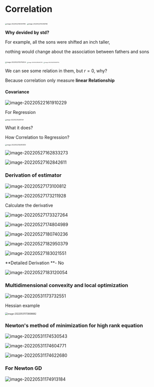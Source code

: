 # Correlation

<img src="https://ik.imagekit.io/haochen/Typora/image-20220522160304195.png" alt="image-20220522160304195" style="zoom:33%;" />

<img src="https://ik.imagekit.io/haochen/Typora/image-20220522155358766.png" alt="image-20220522155358766" style="zoom:33%;" />

**Why devided by std?**

For example, all the sons were shifted an inch taller,

nothing would change about the association between fathers and sons

<img src="https://ik.imagekit.io/haochen/Typora/image-20220522155759534.png" alt="image-20220522155759534" style="zoom:33%;" />

<img src="https://ik.imagekit.io/haochen/Typora/image-20220522155947718.png" alt="image-20220522155947718" style="zoom:25%;" />

<img src="https://ik.imagekit.io/haochen/Typora/image-20220522155957105.png" alt="image-20220522155957105" style="zoom:25%;" />

We can see some relation in them, but $r=0$, why?

Because correlation only measure **linear Relationship**

#### Covariance

![image-20220522161910229](https://ik.imagekit.io/haochen/Typora/image-20220522161910229.png)

For Regression

<img src="https://ik.imagekit.io/haochen/Typora/image-20220522162610134.png" alt="image-20220522162610134" style="zoom:30%;" />

What it does?

How Correlation to Regression?

<img src="https://ik.imagekit.io/haochen/Typora/image-20220522162813909.png" alt="image-20220522162813909" style="zoom:33%;" />



![image-20220527162833273](https://ik.imagekit.io/haochen/Typora/image-20220527162833273.png)

![image-20220527162842611](https://ik.imagekit.io/haochen/Typora/image-20220527162842611.png)

### Derivation of estimator

![image-20220527173100812](https://ik.imagekit.io/haochen/Typora/image-20220527173100812.png)

![image-20220527173211928](https://ik.imagekit.io/haochen/Typora/image-20220527173211928.png)

Calculate the derivative

![image-20220527173327264](https://ik.imagekit.io/haochen/Typora/image-20220527173327264.png)



![image-20220527174804989](https://ik.imagekit.io/haochen/Typora/image-20220527174804989.png)

![image-20220527180740236](https://ik.imagekit.io/haochen/Typora/image-20220527180740236.png)

![image-20220527182950379](https://ik.imagekit.io/haochen/Typora/image-20220527182950379.png)

![image-20220527183021551](https://ik.imagekit.io/haochen/Typora/image-20220527183021551.png)

**Detailed Derivation **- No

![image-20220527183120054](https://ik.imagekit.io/haochen/Typora/image-20220527183120054.png)





### 

### Multidimensional convexity and local optimization

![image-20220531173732551](https://ik.imagekit.io/haochen/Typora/image-20220531173732551.png)

Hessian example

<img src="https://ik.imagekit.io/haochen/Typora/image-20220531173806682.png" alt="image-20220531173806682" style="zoom:50%;" />

### Newton's method of minimization for high rank equation

![image-20220531174530543](https://ik.imagekit.io/haochen/Typora/image-20220531174530543.png)

![image-20220531174604771](https://ik.imagekit.io/haochen/Typora/image-20220531174604771.png)

![image-20220531174622680](https://ik.imagekit.io/haochen/Typora/image-20220531174622680.png)

### For Newton GD

![image-20220531174913184](https://ik.imagekit.io/haochen/Typora/image-20220531174913184.png)